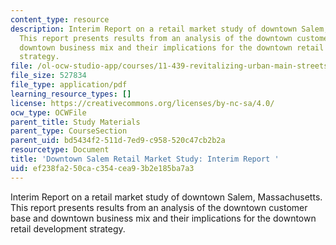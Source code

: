 ```yaml
---
content_type: resource
description: Interim Report on a retail market study of downtown Salem, Massachusetts.
  This report presents results from an analysis of the downtown customer base and
  downtown business mix and their implications for the downtown retail development
  strategy.
file: /ol-ocw-studio-app/courses/11-439-revitalizing-urban-main-streets-st-claude-avenue-new-orleans-spring-2009/ef238fa250cac354cea93b2e185ba7a3_MIT11_439s09_study_Downtown_Salem_Retail_Study.pdf
file_size: 527834
file_type: application/pdf
learning_resource_types: []
license: https://creativecommons.org/licenses/by-nc-sa/4.0/
ocw_type: OCWFile
parent_title: Study Materials
parent_type: CourseSection
parent_uid: bd5434f2-511d-7ed9-c958-520c47cb2b2a
resourcetype: Document
title: 'Downtown Salem Retail Market Study: Interim Report '
uid: ef238fa2-50ca-c354-cea9-3b2e185ba7a3
---
```

Interim Report on a retail market study of downtown Salem, Massachusetts. This report presents results from an analysis of the downtown customer base and downtown business mix and their implications for the downtown retail development strategy.